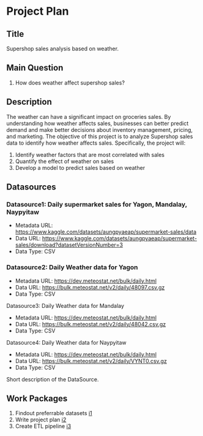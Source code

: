 # Project Plan

## Title
Supershop sales analysis based on weather.


## Main Question

<!-- Think about one main question you want to answer based on the data. -->
1. How does weather affect supershop sales?

## Description

The weather can have a significant impact on groceries sales. By understanding how weather affects sales, 
businesses can better predict demand and make better decisions about inventory management, pricing, and marketing. 
The objective of this project is to analyze Supershop sales data to identify how weather affects sales. 
Specifically, the project will:

1. Identify weather factors that are most correlated with sales
2. Quantify the effect of weather on sales
3. Develop a model to predict sales based on weather



## Datasources

<!-- Describe each datasources you plan to use in a section. Use the prefic "DatasourceX" where X is the id of the datasource. -->
### Datasource1: Daily supermarket sales for Yagon, Mandalay, Naypyitaw
* Metadata URL: https://www.kaggle.com/datasets/aungpyaeap/supermarket-sales/data
* Data URL: https://www.kaggle.com/datasets/aungpyaeap/supermarket-sales/download?datasetVersionNumber=3
* Data Type: CSV

### Datasource2: Daily Weather data for Yagon
* Metadata URL: https://dev.meteostat.net/bulk/daily.html
* Data URL: https://bulk.meteostat.net/v2/daily/48097.csv.gz
* Data Type: CSV

Datasource3: Daily Weather data for Mandalay
* Metadata URL: https://dev.meteostat.net/bulk/daily.html
* Data URL: https://bulk.meteostat.net/v2/daily/48042.csv.gz
* Data Type: CSV

Datasource4: Daily Weather data for Naypyitaw
* Metadata URL: https://dev.meteostat.net/bulk/daily.html
* Data URL: https://bulk.meteostat.net/v2/daily/VYNT0.csv.gz
* Data Type: CSV

Short description of the DataSource.

## Work Packages

<!-- List of work packages ordered sequentially, each pointing to an issue with more details. -->

1. Findout preferrable datasets [i1]
2. Write project plan [i2]
3. Create ETL pipeline [i3]

[i1]: https://github.com/islam15-8789/made-template/issues/1
[i2]: https://github.com/islam15-8789/made-template/issues/2
[i3]: https://github.com/islam15-8789/made-template/issues/3
